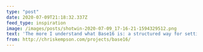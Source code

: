 ```yaml
---
type: "post"
date: 2020-07-09T21:18:32.337Z
feed_type: inspiration
image: /images/posts/shotwin-2020-07-09_17-16-21-1594329512.png
text: 'The more I understand what Base16 is: a structured way for setting up and applying color palettes (a design system), the more I am impressed by it.'
from: http://chriskempson.com/projects/base16/
---
```


